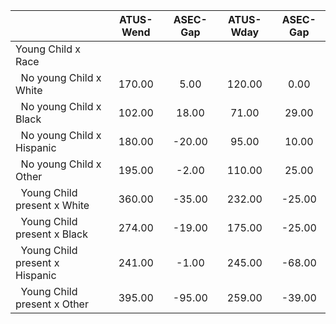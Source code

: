 
|                      |    ATUS-Wend |     ASEC-Gap |    ATUS-Wday |     ASEC-Gap |
| -------------------- | :----------: | :----------: | :----------: | :----------: |
| Young Child x Race   |              |              |              |              |
| &nbsp;&nbsp;No young Child x White |       170.00 |         5.00 |       120.00 |         0.00 |
| &nbsp;&nbsp;No young Child x Black |       102.00 |        18.00 |        71.00 |        29.00 |
| &nbsp;&nbsp;No young Child x Hispanic |       180.00 |       -20.00 |        95.00 |        10.00 |
| &nbsp;&nbsp;No young Child x Other |       195.00 |        -2.00 |       110.00 |        25.00 |
| &nbsp;&nbsp;Young Child present x White |       360.00 |       -35.00 |       232.00 |       -25.00 |
| &nbsp;&nbsp;Young Child present x Black |       274.00 |       -19.00 |       175.00 |       -25.00 |
| &nbsp;&nbsp;Young Child present x Hispanic |       241.00 |        -1.00 |       245.00 |       -68.00 |
| &nbsp;&nbsp;Young Child present x Other |       395.00 |       -95.00 |       259.00 |       -39.00 |

